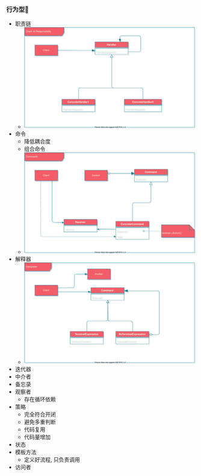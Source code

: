 ### 行为型🚀️

- 职责链
  - ![chain of responsibility](../images/chainofresponsibility.svg)
- 命令
    - 降低耦合度
    - 组合命令
    - ![command](../images/command.svg)
- 解释器
  - ![interpreter](../images/interpreter.svg)
- 迭代器
- 中介者
- 备忘录
- 观察者
    - 存在循环依赖
- 策略
    - 完全符合开闭
    - 避免多重判断
    - 代码复用
    - 代码量增加
- 状态
- 模板方法
    - 定义好流程, 只负责调用
- 访问者